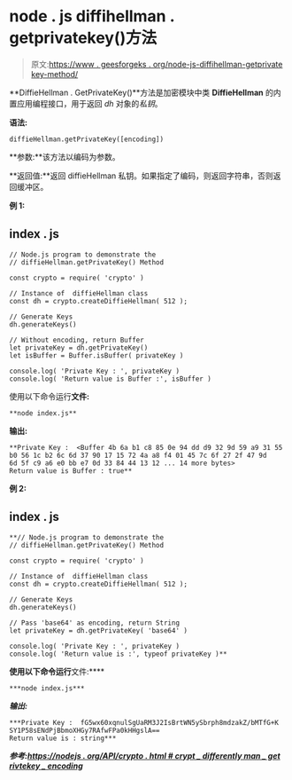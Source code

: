 # node . js diffihellman . getprivatekey()方法

> 原文:[https://www . geesforgeks . org/node-js-diffihellman-getprivate key-method/](https://www.geeksforgeeks.org/node-js-diffiehellman-getprivatekey-method/)

**DiffieHellman . GetPrivateKey()**方法是加密模块中类 **DiffieHellman** 的内置应用编程接口，用于返回 *dh* 对象的*私钥*。

**语法:**

```
diffieHellman.getPrivateKey([encoding])
```

**参数:**该方法以编码为参数。

**返回值:**返回 diffieHellman 私钥。如果指定了编码，则返回字符串，否则返回缓冲区。

**例 1:**

## index . js

```
// Node.js program to demonstrate the
// diffieHellman.getPrivateKey() Method

const crypto = require( 'crypto' )

// Instance of  diffieHellman class
const dh = crypto.createDiffieHellman( 512 );

// Generate Keys
dh.generateKeys()

// Without encoding, return Buffer
let privateKey = dh.getPrivateKey()
let isBuffer = Buffer.isBuffer( privateKey )

console.log( 'Private Key : ', privateKey )
console.log( 'Return value is Buffer :', isBuffer )
```

使用以下命令运行**文件:**

```
**node index.js**
```

****输出:****

```
**Private Key :  <Buffer 4b 6a b1 c8 85 0e 94 dd d9 32 9d 59 a9 31 55 
b0 56 1c b2 6c 6d 37 90 17 15 72 4a a8 f4 01 45 7c 6f 27 2f 47 9d 
6d 5f c9 a6 e0 bb e7 0d 33 84 44 13 12 ... 14 more bytes>
Return value is Buffer : true**
```

****例 2:****

## **index . js**

```
**// Node.js program to demonstrate the
// diffieHellman.getPrivateKey() Method

const crypto = require( 'crypto' )

// Instance of  diffieHellman class
const dh = crypto.createDiffieHellman( 512 );

// Generate Keys
dh.generateKeys()

// Pass 'base64' as encoding, return String
let privateKey = dh.getPrivateKey( 'base64' )

console.log( 'Private Key : ', privateKey )
console.log( 'Return value is :', typeof privateKey )**
```

**使用以下命令运行**文件:****

```
***node index.js***
```

*****输出:*****

```
***Private Key :  fG5wx60xqnulSgUaRM3J2IsBrtWN5ySbrph8mdzakZ/bMTfG+K
SY1P58sENdPjBbmoXHGy7RAfwFPa0kHHgslA==
Return value is : string***
```

*****参考:**[https://nodejs . org/API/crypto . html # crypt _ differently man _ get rivtekey _ encoding](https://nodejs.org/api/crypto.html#crypto_diffiehellman_getprivatekey_encoding)***
